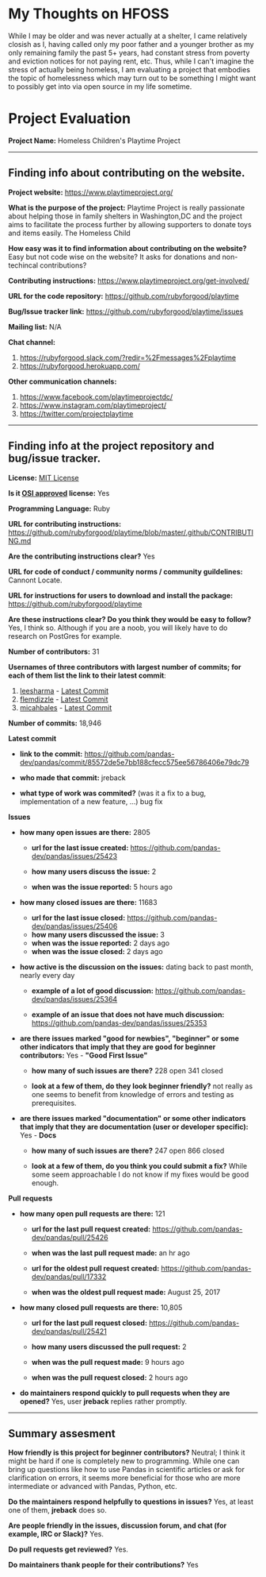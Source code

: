 # My Thoughts on HFOSS

While I may be older and was never actually at a shelter, I came relatively closish as I, having called only my poor father and a younger brother as my only remaining family the past 5+ years, had constant stress from poverty and eviction notices for not paying rent, etc.  Thus, while I can't imagine the stress of actually being homeless, I am evaluating a project that embodies the topic of homelessness which may turn out to be something I might want to possibly get into via open source in my life sometime. 

# Project Evaluation


__Project Name:__  Homeless Children's Playtime Project


---

## Finding info about contributing on the website.

__Project website:__ https://www.playtimeproject.org/


__What is the purpose of the project:__ Playtime Project is really passionate about helping those in family shelters in Washington,DC and the project aims to facilitate the process further by allowing supporters to donate toys and items easily. The Homeless Child


__How easy was it to find information about contributing on the website?__ Easy but not code wise on the website?  It asks for donations and non-techincal contributions?


__Contributing instructions:__ https://www.playtimeproject.org/get-involved/

__URL for the code repository:__ https://github.com/rubyforgood/playtime

__Bug/Issue tracker link:__ https://github.com/rubyforgood/playtime/issues

__Mailing list:__ N/A

__Chat channel:__ 
  1. https://rubyforgood.slack.com/?redir=%2Fmessages%2Fplaytime
  2. https://rubyforgood.herokuapp.com/

__Other communication channels:__ 
  1. https://www.facebook.com/playtimeprojectdc/
  2. https://www.instagram.com/playtimeproject/
  3. https://twitter.com/projectplaytime


---

## Finding info at the project repository and bug/issue tracker.

__License:__ [MIT License](https://github.com/rubyforgood/playtime/blob/master/LICENSE)

__Is it [OSI approved](https://opensource.org/licenses/alphabetical) license:__ Yes

__Programming Language:__ Ruby

__URL for contributing instructions:__ https://github.com/rubyforgood/playtime/blob/master/.github/CONTRIBUTING.md

__Are the contributing instructions clear?__ Yes


__URL for code of conduct / community norms / community guildelines:__ Cannont Locate.

__URL for instructions for users to download and install the package:__ https://github.com/rubyforgood/playtime


__Are these instructions clear? Do you think they would be easy to follow?__ Yes, I think so.  Although if you are a noob, you will likely have to do research on PostGres for example.

__Number of contributors:__ 31


__Usernames of three contributors with largest number of commits; for
each of them list the link to their latest commit__:

1. [leesharma](https://github.com/leesharma) - [Latest Commit](https://github.com/rubyforgood/playtime/commit/23ddba6262379632e55c9f25a7f46cf4009ed492)
2. [flemdizzle](https://github.com/flemdizzle) - [Latest Commit](https://github.com/rubyforgood/playtime/commit/1da4c53c5f5d496a27ad77e57248e57c8f815ff6)
3. [micahbales](https://github.com/micahbales) - [Latest Commit](https://github.com/rubyforgood/playtime/commit/b32a97a5a4990e8d74551514e2048d9a7239f22d)


__Number of commits:__ 18,946

__Latest commit__ 

- __link to the commit:__ https://github.com/pandas-dev/pandas/commit/85572de5e7bb188cfecc575ee56786406e79dc79

- __who made that commit:__ jreback

- __what type of work was commited?__ (was it a fix to a bug, implementation of a new feature, ...) bug fix


__Issues__

- __how many open issues are there:__ 2805

    - __url for the last issue created:__ https://github.com/pandas-dev/pandas/issues/25423

    - __how many users discuss the issue:__ 2
    
    - __when was the issue reported:__ 5 hours ago
    

- __how many closed issues are there:__ 11683
    - __url for the last issue closed:__ https://github.com/pandas-dev/pandas/issues/25406
    - __how many users discussed the issue:__ 3
    - __when was the issue reported:__ 2 days ago
    - __when was the issue closed:__ 2 days ago

- __how active is the discussion on the issues:__ dating back to past month, nearly every day

    - __example of a lot of good discussion:__ https://github.com/pandas-dev/pandas/issues/25364
    
    - __example of an issue that does not have much discussion:__ https://github.com/pandas-dev/pandas/issues/25353



- __are there issues marked "good for newbies", "beginner" or some other indicators that imply that they are good for beginner contributors:__ Yes -  **"Good First Issue"**

    - __how many of such issues are there?__ 228 open 341 closed
    
    - __look at a few of them, do they look beginner friendly?__ not really as one seems to benefit from knowledge of errors and testing as prerequisites. 



- __are there issues marked "documentation" or some other indicators that imply that they are documentation (user or developer specific):__ Yes - **Docs**

    - __how many of such issues are there?__ 247 open 866 closed
    
    - __look at a few of them, do you think you could submit a fix?__ While some seem approachable I do not know if my fixes
    would be good enough.



__Pull requests__

- __how many open pull requests are there:__ 121

    - __url for the last pull request created:__ https://github.com/pandas-dev/pandas/pull/25426
    
    - __when was the last pull request made:__ an hr ago

    - __url for the oldest pull request created:__ https://github.com/pandas-dev/pandas/pull/17332
    
    - __when was the oldest pull request made:__ August 25, 2017

- __how many closed pull requests are there:__ 10,805

    - __url for the last pull request closed:__ https://github.com/pandas-dev/pandas/pull/25421
    
    - __how many users discussed the pull request:__ 2
    
    - __when was the pull request made:__ 9 hours ago
    
    - __when was the pull request closed:__ 2 hours ago
    

- __do maintainers respond quickly to pull requests when they are opened?__ Yes, user **jreback** replies rather promptly.





---


## Summary assesment
__How friendly is this project for beginner contributors?__  Neutral; I think it might be hard if one is completely new to programming.  While one can bring up questions like how to use Pandas in scientific articles or ask for clarification on errors, it seems more beneficial for those who are more intermediate or advanced with Pandas, Python, etc.


__Do the maintainers respond helpfully to questions in issues?__ Yes, at least one of them, **jreback** does so.


__Are people friendly in the issues, discussion forum, and chat (for example, IRC or Slack)?__ Yes.


__Do pull requests get reviewed?__ Yes.



__Do maintainers thank people for their contributions?__ Yes

